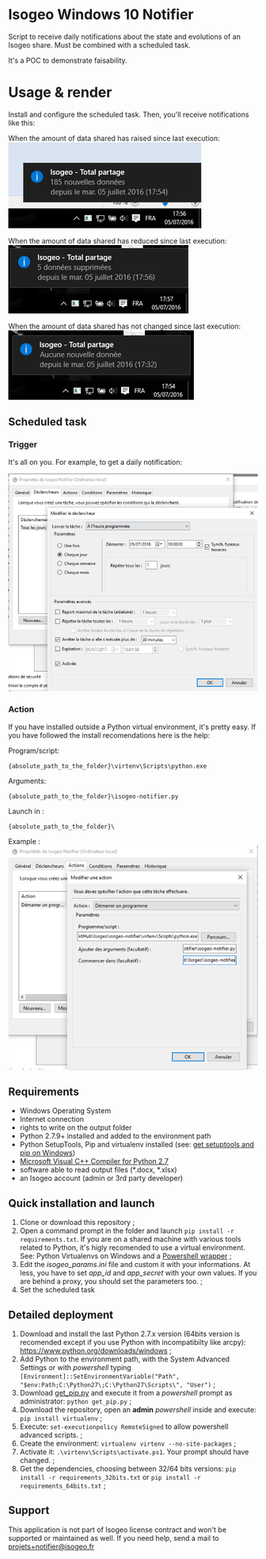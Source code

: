 Isogeo Windows 10 Notifier
======

Script to receive daily notifications about the state and evolutions of an Isogeo share.
Must be combined with a scheduled task.

It's a POC to demonstrate faisability.

# Usage & render

Install and configure the scheduled task.
Then, you'll receive notifications like this:

When the amount of data shared has raised since last execution:
![Notification sample - More data since last execution](img/capture_example_NewData.png)

When the amount of data shared has reduced since last execution:
![Notification sample - Less data since last execution](img/capture_example_DataDeleted.png)

When the amount of data shared has not changed since last execution:
![Notification sample - Any change](img/capture_example_NothingChanged.png)

## Scheduled task

### Trigger

It's all on you. For example, to get a daily notification:

![Scheduled task - Trigger settings](img/task_trigger_example.png)

### Action

If you have installed outside a Python virtual environment, it's pretty easy.
If you have followed the install recomendations here is the help:

Program/script:
```
{absolute_path_to_the_folder}\virtenv\Scripts\python.exe
```

Arguments:
```
{absolute_path_to_the_folder}\isogeo-notifier.py
```

Launch in :
```
{absolute_path_to_the_folder}\
```

Example :
![Scheduled task - Action settings](img/task_action_settings.png)


## Requirements

* Windows Operating System
* Internet connection
* rights to write on the output folder
* Python 2.7.9+ installed and added to the environment path
* Python SetupTools, Pip and virtualenv installed (see: [get setuptools and pip on Windows](http://docs.python-guide.org/en/latest/starting/install/win/#setuptools-pip))
* [Microsoft Visual C++ Compiler for Python 2.7](https://www.microsoft.com/en-us/download/details.aspx?id=44266)
* software able to read output files (*.docx, *.xlsx)
* an Isogeo account (admin or 3rd party developer)

## Quick installation and launch

1. Clone or download this repository ;
2. Open a command prompt in the folder and launch `pip install -r requirements.txt`. If you are on a shared machine with various tools related to Python, it's higly recomended to use a virtual environment. See: Python Virtualenvs on Windows and a [Powershell wrapper](https://bitbucket.org/guillermooo/virtualenvwrapper-powershell/) ;
3. Edit the *isogeo_params.ini* file and custom it with your informations. At less, you have to set *app_id* and *app_secret* with your own values. If you are behind a proxy, you should set the parameters too. ;
4. Set the scheduled task


## Detailed deployment

1. Download and install the last Python 2.7.x version (64bits version is recomended except if you use Python with incompatibilty like arcpy): https://www.python.org/downloads/windows ;
2. Add Python to the environment path, with the System Advanced Settings or with *powershell* typing `[Environment]::SetEnvironmentVariable("Path", "$env:Path;C:\Python27\;C:\Python27\Scripts\", "User")` ;
3. Download [get_pip.py](https://bootstrap.pypa.io/get-pip.py) and execute it from a *powershell* prompt as administrator: `python get_pip.py` ;
4. Download the repository, open an **admin** *powershell* inside and execute: `pip install virtualenv` ;
5. Execute: `set-executionpolicy RemoteSigned` to allow powershell advanced scripts. ;
6. Create the environment: `virtualenv virtenv --no-site-packages` ;
7. Activate it: `.\virtenv\Scripts\activate.ps1`. Your prompt should have changed. ;
8. Get the dependencies, choosing between 32/64 bits versions: `pip install -r requirements_32bits.txt` or `pip install -r requirements_64bits.txt` ;

## Support

This application is not part of Isogeo license contract and won't be supported or maintained as well. If you need help, send a mail to <projets+notifier@isogeo.fr>
